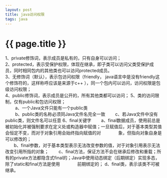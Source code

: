 ```yaml
---
layout: post
title: java访问权限
tags: java
---
```


{{ page.title }}
================

1、private修饰词，表示成员是私有的，只有自身可以访问；   
2、protected，表示受保护权限，体现在继承，即子类可以访问父类受保护成员，同时相同包内的其他类也可以访问protected成员。   
3、无修饰词（默认），表示包访问权限（friendly， java语言中是没有friendly这个修饰符的，这样称呼应该是来源于c++ ），同一个包内可以访问，访问权限是包级访问权限；  
4、public修饰词，表示成员是公开的，所有其他类都可以访问；
5、类的访问限制，仅有public和包访问权限；   
　　 a、一个Java文件只能有一个public类  
　　 b、public类的名称必须同Java文件名完全一致
 　　c、若Java文件中没有public类，则文件名可以任意
6、final关键字
 　　a、final数据成员，使用前总是被初始化并被强制要求在定义处或构造器中赋值；一旦赋值后，对于基本类型其值会恒定不变，而对于对象引用会始终指向赋值的对　　　　象，但指向对象自身是可以修改的；  
　　b、final参数，对于基本类型表示无法改变参数的值，对于对象引用表示无法改变引用所指的对象；
　　c、final方法，保证方法不会在继承后修改和重载；所有的private方法都隐含式final的；Java中使用动态绑定（后期绑定）实现多态，除了static和final方法是使用　　　　前期绑定的；
     d、final类，表示该类不可被继承。